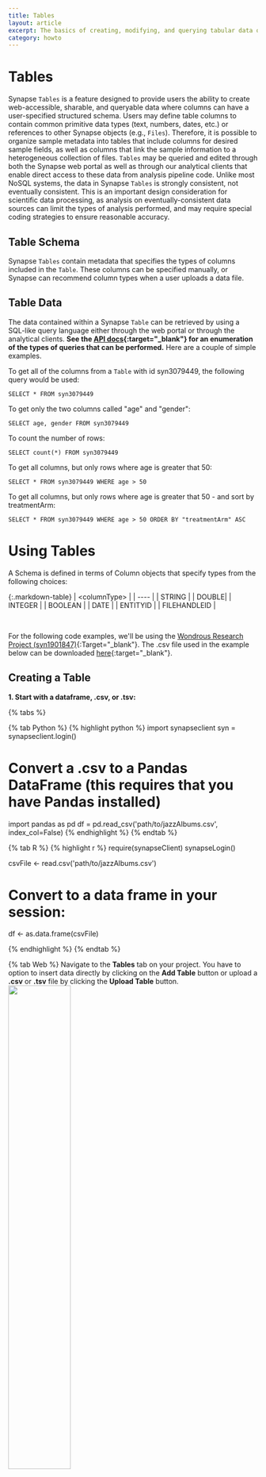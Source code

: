 ```yaml
---
title: Tables
layout: article
excerpt: The basics of creating, modifying, and querying tabular data on Synapse.
category: howto
---
```


<style>
#image {
    width: 50%;
}
#imageLg {
    width: 60%;
}
#imageXL {
    width: 100%;
}
#imageSmall {
    width: 25%;
}
</style>




# Tables
Synapse `Tables` is a feature designed to provide users the ability to create web-accessible, sharable, and queryable 
data where columns can have a user-specified structured schema. Users may define table columns to contain common primitive 
data types (text, numbers, dates, etc.) or references to other Synapse objects (e.g., `Files`). Therefore, it is possible to 
organize sample metadata into tables that include columns for desired sample fields, as well as columns that link the sample 
information to a heterogeneous collection of files.
`Tables` may be queried and edited through both the Synapse web portal as well as through our analytical clients 
that enable direct access to these data from analysis pipeline code. Unlike most NoSQL systems, the data in Synapse `Tables` 
is strongly consistent, not eventually consistent. This is an important design consideration for scientific data processing, 
as analysis on eventually-consistent data sources can limit the types of analysis performed, and may require special coding 
strategies to ensure reasonable accuracy. 


## Table Schema
Synapse `Tables` contain metadata that specifies the types of columns included in the `Table`. These columns can be specified manually, 
or Synapse can recommend column types when a user uploads a data file.

## Table Data
The data contained within a Synapse `Table` can be retrieved by using a SQL-like query language either through the web portal or through 
the analytical clients. **See the [API docs](http://docs.synapse.org/rest/org/sagebionetworks/repo/web/controller/TableExamples.html){:target="_blank"} for an enumeration of the types of queries that can be performed.** Here are a couple of simple examples.

To get all of the columns from a `Table` with id syn3079449, the following query would be used:

````
SELECT * FROM syn3079449
````

To get only the two columns called "age" and "gender":

````
SELECT age, gender FROM syn3079449
````   

To count the number of rows:

````
SELECT count(*) FROM syn3079449
````

To get all columns, but only rows where age is greater that 50:

````
SELECT * FROM syn3079449 WHERE age > 50
````
    
To get all columns, but only rows where age is greater that 50 - and sort by treatmentArm:

````
SELECT * FROM syn3079449 WHERE age > 50 ORDER BY "treatmentArm" ASC
````


# Using Tables

 A Schema is defined in terms of Column objects that specify types from the following choices: 

{:.markdown-table}
| \<columnType> |
| ---- |
| STRING |
| DOUBLE|
| INTEGER |
| BOOLEAN |
| DATE |
| ENTITYID |
| FILEHANDLEID |

<br/>

For the following code examples, we'll be using the [Wondrous Research Project (syn1901847)](https://www.synapse.org/#!Synapse:syn1901847/){:Target="_blank"}. The .csv file used in the example below can be downloaded [here](https://www.synapse.org/#!Synapse:syn7256188){:target="_blank"}.


## Creating a Table

**1. Start with a dataframe, .csv, or .tsv:**

{% tabs %}

{% tab Python %}
{% highlight python %}
import synapseclient
syn = synapseclient.login()

# Convert a .csv to a Pandas DataFrame (this requires that you have Pandas installed)
import pandas as pd
df = pd.read_csv('path/to/jazzAlbums.csv', index_col=False)
{% endhighlight %}
{% endtab %}

{% tab R %}
{% highlight r %}
require(synapseClient)
synapseLogin()

csvFile <- read.csv('path/to/jazzAlbums.csv')

# Convert to a data frame in your session:
df <- as.data.frame(csvFile)

{% endhighlight %}
{% endtab %}

{% tab Web %}
Navigate to the **Tables** tab on your project. You have to option to insert data directly by clicking on the **Add Table** button or upload a **.csv** or **.tsv** file by clicking the **Upload Table** button. 
<br>
<img id="image" src="/assets/images/addOrUploadTable.png">

{% endtab %}

{% endtabs %}

<br>

**2. Create table schema:** Each client has a utility function to create Columns from a data frame. 
Python uses `synapseclient.as_table_columns` and R uses `as.tableColumns`.

{% tabs %}

{% tab Python %}
{% highlight python %}
project = syn.get('syn1901847')
cols = synapseclient.as_table_columns(df)

schema = synapseclient.Schema(name='Jazz Albums', columns=cols, parent=project)
{% endhighlight %}
{% endtab %}

{% tab R %}
{% highlight r %}
project <- synGet('syn1901847')
tcresult <- as.tableColumns(df)
cols <- tcresult$tableColumns

schema <- TableSchema(name='Jazz Albums', columns=cols, parent=project)
{% endhighlight %}
{% endtab %}

{% tab Web %}
If you upload a file, the Web interface will automatically detect the table schema. After a few prompts, you will arrive at the option to name your table. You can adjust the schema(e.g. Column Name, Column Type, etc) here by clicking on the **Schema Options** button underneath the name. 
<br>
<img id="image" src="/assets/images/tableSchema.png">
{% endtab %}

{% endtabs %}

<br>

The Table() function takes two arguments, a schema object and data in some form, which can be:

- a path to a CSV file
- a dataframe
- a [`RowSet` object](http://docs.synapse.org/rest/org/sagebionetworks/repo/model/table/RowSet.html){:target="_blank"}
- a list of lists where each of the inner lists is a row

<br>

**3. Store table in Synapse:**

{% tabs %}

{% tab Python %}
{% highlight python %}
table = synapseclient.Table(schema, df)
table = syn.store(table)
{% endhighlight %}
{% endtab %}

{% tab R %}
{% highlight r %}
table <- Table(schema, df)
table <- synStore(table)
{% endhighlight %}
{% endtab %}

{% tab Web %}
Upload the table into Synapse by clicking the **Create** button.

<img id="image" src="/assets/images/createTable.png">
{% endtab %}

{% endtabs %}

<br>

**4. Query the table:**
Python returns an iterator and R returns a data frame by default. To return a data frame in Python use Pandas `results.asDataFrame()`.

{% tabs %}

{% tab Python %}
{% highlight python %}
results = syn.tableQuery('select * from syn7264701')
df = results.asDataFrame()
{% endhighlight %}
{% endtab %}

{% tab R %}
{% highlight r %}
queryResult <- synTableQuery('select * from syn7264701')
{% endhighlight %}
{% endtab %}

{% tab Web %}
Tables can be queried by using the Query bar above each table. 
<br>
<img id="image" src="/assets/images/table_query.png">
{% endtab %}

{% endtabs %}

<br>

## Making changes to tables

Once the schema is settled, changes can be made by adding, appending, and deleting.

When updating, begin by querying the table to ensure you have the latest schema and values.
           
**Updating existing values**

{% tabs %}

{% tab Python %}
{% highlight python %}
# Change the album value 'Vol. 2' to 'Volume 2' 
schema = syn.get(table.schema.id)
query = syn.tableQuery("select * from %s where album='Vol. 2'" %table.schema.id)
df = query.asDataFrame()
df['album'] = 'Volume 2'
syn.store(Table(schema, df))

# Alternatively, this can be done as:
query = syn.tableQuery("select * from syn7264701 where album='Vol. 2'")
df = query.asDataFrame()
df['album'] = 'Volume 2'
syn.store(Table(results.tableId, df))
{% endhighlight %}
{% endtab %}

{% tab R %}
{% highlight r %}
# Change the album value 'Vol. 2' to 'Volume 2' 
queryResult <- synTableQuery("select * from syn7266590 where album='Vol. 2'")
queryResult@values['album'] <- 'Volume 2'

table <- synStore(queryResult)
{% endhighlight %}
{% endtab %}

{% tab Web %}
Click on the **edit** icon to the right of the **Query** button to update table values.
<br>
<img id="image" src="/assets/images/table_update_values.png">
{% endtab %}

{% endtabs %}

<br>

### Changing Columns

{% include note.html content="To be compatible across multiple languages the common practice of using dots (.) in column names in R is not supported in Synapse Tables." %}
**Adding new columns**

{% tabs %}

{% tab Python %}
{% highlight python %}
#Define a new column
new_column = syn.store(synapseclient.Column(name='purchased', columnType='STRING'))
#Add the new column to existing schema
schema.addColumn(new_column)
schema = syn.store(schema)
# Query for the newest schema
results = syn.tableQuery('select * from syn7264701')
df = results.asDataFrame()
# Add values into the new column
df['purchased'] = ['yes', 'yes', 'no', 'yes']
# Store the new table
syn.store(Table(schema, df))
{% endhighlight %}
{% endtab %}

{% tab R %}
{% highlight r %}
# Define a new column
newColumn <- TableColumn(name="purchased", columnType="STRING")
# Add the new column to existing schema
schema <- synAddColumn(schema, newColumn)
schema <- synStore(schema)
# Query for the newest schema
queryResult <- synTableQuery('select * from syn7264701')
# Add values
queryResult@values['purchased'] <- c('yes', 'yes', 'no', 'yes') 
# Store the new table
table <- synStore(queryResult)
{% endhighlight %}
{% endtab %}

{% tab Web %}
To add columns, click on the **Schema** button. From there, select the **Edit Schema** button and then add columns using the **Add Column** button located at the bottom of the pop-up.
<br>
<img id="image" src="/assets/images/table_updating_columns.png">
{% endtab %}

{% endtabs %}

<br>

**Deleting columns**

{% tabs %}


{% tab Python %}
{% highlight python %}
cols = syn.getTableColumns(schema)
for col in cols:
    if col.name == 'purchased':
        schema.removeColumn(col)
schema = syn.store(schema)
{% endhighlight %}
{% endtab %}

{% tab R %}
{% highlight r %}
# Get the latest table
table <- synGet('syn7264701')
# delete the 'purchased' column
schema <- synRemoveColumn(table, table@columns[[5]])
# store the new table
table <- synStore(schema)
{% endhighlight %}
{% endtab %}

{% tab Web %}
To delete columns, click on the **Schema** button. From there, click the **Edit Schema** button and then select the columns you would like to delete and delete them by clicking the **trash can** icon at the top.
<br>
<img id="image" src="/assets/images/table_deleting_columns.png">
{% endtab %}

{% endtabs %}

<br>

**Modifying existing columns**

{% tabs %}

{% tab Python %}
{% highlight python %}
# Renaming or otherwise modifying a column involves removing the column and adding a new column
cols = syn.getTableColumns(schema)
for col in cols:
    if col.name == 'purchased':
        schema.removeColumn(col)
new_column2 = syn.store(synapseclient.Column(name='sold', columnType='STRING'))
schema.addColumn(new_column2)
schema = syn.store(schema)
{% endhighlight %}
{% endtab %}

{% tab R %}
{% highlight r %}
# Get the latest table
table <- synGet('syn7266590')
# delete the 'purchased' column
schema <- synRemoveColumn(table, table@columns[[5]])
# store the new table
table <- synStore(schema)
# get the latest table
table <- synGet('syn7264701')
# Define the new column
newColumn <- TableColumn(name='sold', columnType='STRING')
# Add the new column to the existing schema
schema <- synAddColumn(table, newColumn)
schema <- synStore(schema)
{% endhighlight %}
{% endtab %}

{% tab Web %}
To modify information in a column, first begin by **adding** a new column, then **copy** the data from the column you would like to change into the newly created column, make the changes in the new column, and **delete** the old one.
 In this example, we are chaning the **Column Type** of **Header_1** into **Boolean** and setting the **Default Value** to **true**.
 <img id="image" src="/assets/images/table_modifying_columns.png">
{% endtab %}

{% endtabs %}

<br> 


### Changing Rows

**Adding new rows**

{% tabs %}

{% tab Python %}
{% highlight python %}
new_rows = [['Charles Mingus', 'Blues & Roots', 1960, 'SD 1305'],
            ['Eugen Cicero', 'Rokoko-Jazz', 1965, 'SB 15027']]
table = syn.store(synapseclient.Table(schema, new_rows))
{% endhighlight %}
{% endtab %}

{% tab R %}
{% highlight r %}
newRows <- data.frame('artist'=c('Charles Mingus', 'Eugen Cicero'), 
                      'album'=c('Blues & Roots', 'Rokoko-Jazz'), 
                      'year'=as.integer(c(1960, 1965)),
                      'catalog'=c('SD 1305', 'SB 15027'))
schema <- synGet('syn7266590')
tableToAppend <- Table(schema, newRows)
table <- synStore(tableToAppend)
{% endhighlight %}
{% endtab %}

{% tab Web %}
Click on the **Edit icon** to the right of the query button to get to the **Edit Rows** pop-up. From there, you can add rows by click the **+** at the top. 
<br>
<img id="image" src="/assets/images/table_add_rows.png">
{% endtab %}

{% endtabs %}

<br>

**Deleting rows**

{% tabs %}

{% tab Python %}
{% highlight python %}
# Query for the rows you want to delete and call syn.delete on the results:
rowsToDelete = syn.tableQuery("select * from %s where artist='Sonny Rollins'" %table.schema.id)
a = syn.delete(rowsToDelete.asRowSet())
#or if you have already converted your query to data frame you can use:
schema = syn.get(table.schema.id)
tabledf = rowsToDelete.asDataFrame()
a = syn.delete(synapseclient.Table(schema,tabledf))
{% endhighlight %}
{% endtab %}

{% tab R %}
{% highlight r %}
# Query for the rows you want to delete and call synDeleteRows on the results:
rowsToDelete <- synTableQuery("select * from syn7264701 where artist='Sonny Rollins'")
synDeleteRows(rowsToDelete)
{% endhighlight %}
{% endtab %}

{% tab Web %}
Click on the **Edit icon** to the right of the query button to get to the **Edit Rows** pop-up. From there, you can delete rows by checking the boxes of the rows you would like to delete and then clicking the **Trash Can** icon.
<br>
<img id="image" src="/assets/images/table_delete_rows.png">
{% endtab %}

{% endtabs %}

<br>

**Modifying existing rows**

{% tabs %}

{% tab Python %}
{% highlight python %}
results = syn.tableQuery("select * from %s where artist='Sonny Rollins'" %table.schema.id)
df = results.asDataFrame()
df['purchased'] = ['yes', 'yes']
table = syn.store(synapseclient.Table(schema, df))
{% endhighlight %}
{% endtab %}

{% tab R %}
{% highlight r %}
results <- synTableQuery("select * from syn7264701 where artist='Sonny Rollins'")
results@values['purchased'] <- c('yes', 'yes')
table <- synStore(results)
{% endhighlight %}
{% endtab %}

{% tab Web %}
To modify row entries, click on the **Edit icon** to the right of the **Query** button. In the resulting pop-up, you can adjust each entry as you please. In this example, the first and last entry of row two have been updated.
<br>
<img id="image" src="/assets/images/table_modify_rows.png">
{% endtab %}

{% endtabs %}

<br>

### Deleting the whole table

**Delete the entire table**

{% tabs %}

{% tab Python %}
{% highlight python %}
#Deleting the schema deletes the whole table and all rows
syn.delete(schema)
{% endhighlight %}
{% endtab %}

{% tab R %}
{% highlight r %}
#Deleting the schema deletes the whole table and all rows
synDelete(table@schema$id)
{% endhighlight %}
{% endtab %}

{% tab Web %}
To delete the entire Table, click on **Tools** and then select **Delete Table** from the resulting dropdown.
<br>
<img id="image" src="/assets/images/delete_table.png">
{% endtab %}

{% endtabs %}

<br>

## Working with Files in a Table

### Table attached files

Synapse `Tables` support a special column type called `File` which contain a file handle, an identifier of a file stored in Synapse. Here’s an example of how to upload files into Synapse, associate them with a table and read them back later.

**1. Add a new column for files in the table we're currently working with**

{% tabs %}

{% tab Python %}
{% highlight python %}
# Add a column for files
col = syn.store(Column(name='covers', columnType='FILEHANDLEID'))
schema.addColumn(col)
schema = syn.store(schema)
{% endhighlight %}
{% endtab %}

{% tab R %}
{% highlight r %}
# Add a column for files
fileColumn <- TableColumn(name='covers', columnType='FILEHANDLEID')
schema <- synAddColumn(schema, fileColumn)
schema <- synStore(schema)
{% endhighlight %}
{% endtab %}

{% tab Web %}
To add columns, click on the **Schema** button. From there, select the **Edit Schema** button and then add columns using the **Add Column** button located at the bottom of the pop-up and set the **Column Type** as **File**.
<br>
<img id="image" src="/assets/images/table_updating_columns.png">
{% endtab %}

{% endtabs %}

<br/>

**2. Retrieve the most current table and save as a data frame**

{% tabs %}

{% tab Python %}
{% highlight python %}
# retrieve the most current table
results = syn.tableQuery('select * from syn7264701')
df = results.asDataFrame()
{% endhighlight %}
{% endtab %}

{% tab R %}
{% highlight r %}
# get the latest table
table <- synTableQuery('select * from syn7264701')
{% endhighlight %}
{% endtab %}

{% tab Web %}
Click **Save** to save your latest schema. 

<img id="image" src="/assets/images/save_table.png">
{% endtab %}

{% endtabs %}

<br/>

**3. Upload the files:** The files used in this example can be downloaded [here](https://www.synapse.org/#!Synapse:syn7274194){:target="_blank"}. It is assumed that the files are in your current working directory.

{% tabs %}

{% tab Python %}
{% highlight python %}
## the actual data
files = ['./coltraneBlueTrain.jpg', './rollinsBN1558.jpg', 
		'./rollinsBN4001.jpg','./burrellWarholBN1543.jpg']

# Upload to filehandle service
files = [syn._uploadToFileHandleService(f) for f in files]

# get the filehandle ids
fileHandleIds = [i['id'] for i in files]

# assign the filehandle ids to the new column
df['covers'] = fileHandleIds

# store the new column
syn.store(Table(schema, df))
{% endhighlight %}
{% endtab %}

{% tab R %}
{% highlight r %}
# the actual data
files <- c('./coltraneBlueTrain.jpg', './rollinsBN1558.jpg', 
         './rollinsBN4001.jpg','./burrellWarholBN1543.jpg')

# upload to filehandle service
files <- lapply(files, function(f) synapseClient:::chunkedUploadFile(f))

# get the filehandle ids
fileHandleIds <- sapply(files, function(i) i[1]$id)

# assign the filehandle ids to the new column
table@values['covers'] <- fileHandleIds

# store the new column
synStore(table)
{% endhighlight %}
{% endtab %}

{% tab Web %}
Click on the **Edit icon** to the right of the **Query** button. In the resulting pop-up, you can upload files by clicking the **Upload icon** then **Browse** and selecting the file from your local directory. Save the new table. 

<img id="image" src="/assets/images/upload_files_to_table.png">
{% endtab %}

{% endtabs %}

<br/>

**4. Query the table and download the album cover files**

{% tabs %}

{% tab Python %}
{% highlight python %}
results = syn.tableQuery("select covers from %s where artist = 'Sonny Rollins'" % schema.id)
cover_files = syn.downloadTableColumns(results, ['cover'])
{% endhighlight %}
{% endtab %}

{% tab R %}
{% highlight r %}
results <- synTableQuery('select covers from syn7264701')
coverFiles <- synDownloadTableColumns(results, 'covers')
{% endhighlight %}
{% endtab %}

{% tab Web %}
Clicking on any file will download it.

<img id="image" src="/assets/images/download_files_from_table.png">
{% endtab %}
{% endtabs %}

## Table Facets
The faceted navigation on `Tables` (also known as **simple search**) can be used to simplify your search without having to use SQL-like queries. Simple search uses radio buttons and sliders to show all available facets in a menu to the left of the `Table` whereas advanced search employs a SQL-like query to filter the `Table`. To use table facets, navigate to a `Table` or a `File View`. For this example, we will be using the [Synapse Table Demo](https://www.synapse.org/#!Synapse:syn3079449/tables/){:target="_blank"} found in the [Wondrous Research Example](https://www.synapse.org/#!Synapse:syn1901847/wiki/56044){:target="_blank"}. Simple and advanced search both allow you to query for features of interest in a`Table` using different methods. 

### Set facets
In order to use simple search, you must first set columns to be facets in the schema editor. Select **Schema** in the upper right of your table and click on **Edit Schema**. In the resulting pop-up, select **Values** or **Range** from the dropdowns under the **Facet** option. **Values** can be thought of as categories whereas **Range** is a date or number. 

<img id="imageLg" src="/assets/images/set_facets.png">

{% include note.html content="If you change Column Type in the schema, you have to set its facet selection again." %}


### See faceted (simple) search
To see all the facets, click on **Show simple search** found above the SQL-query bar:

<img id="imageLg" src="/assets/images/show_simple_search.png">

#### Use simple search
Select the features you are interested in to filter the table. 

<img id="imageLg" src="/assets/images/simple_search.png">

#### Toggling between simple and advanced search
You can toggle from the simple search to the advanced search without losing the query results. For example, if in the simple search you had selected treatmentArm `A`, age of `23:64`, and gender as `female`, the query will be preserved in the advanced search bar. However, this is unidirectional because the advance search allows parameters that are not available with facets. Therefore switching from advanced to simple search will result in resetting the search query.

{% include note.html content="The slider for range in simple search is inclusive." %}

<img id="imageSmall" src="/assets/images/simple_search_query.png">
<img id="imageXL" src="/assets/images/query_statement_from_simple_search.png">

<br/>

{% include warning.html content="When toggling back to simple search, the query will be reset." %}

<img id="imageLg" src="/assets/images/toggle_advanced_to_simple_search.png">


## More on tables
There are additional docs available for `Tables` in Python that cover more advanced topics.

For **Python** check out our [Python Docs](http://docs.synapse.org/python/Table.html#module-synapseclient.table).

<br/>

### See Also
[Annotations and Queries](/articles/annotation_and_query.html), [Downloading Data](/articles/downloading_data.html), [Files and Versioning](/articles/versioning.html)
